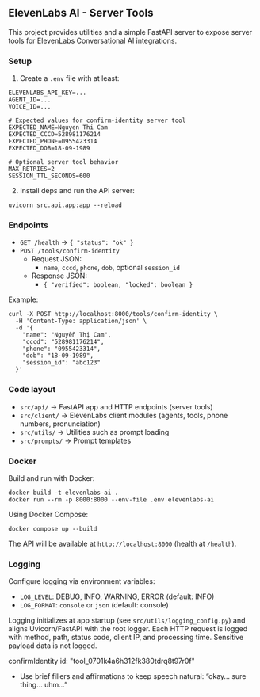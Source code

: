 ## ElevenLabs AI - Server Tools

This project provides utilities and a simple FastAPI server to expose server tools for ElevenLabs Conversational AI integrations.

### Setup

1. Create a `.env` file with at least:

```
ELEVENLABS_API_KEY=...
AGENT_ID=...
VOICE_ID=...

# Expected values for confirm-identity server tool
EXPECTED_NAME=Nguyen Thi Cam
EXPECTED_CCCD=528981176214
EXPECTED_PHONE=0955423314
EXPECTED_DOB=18-09-1989

# Optional server tool behavior
MAX_RETRIES=2
SESSION_TTL_SECONDS=600
```

2. Install deps and run the API server:

```
uvicorn src.api.app:app --reload
```

### Endpoints

- `GET /health` → `{ "status": "ok" }`
- `POST /tools/confirm-identity`
  - Request JSON:
    - `name`, `cccd`, `phone`, `dob`, optional `session_id`
  - Response JSON:
    - `{ "verified": boolean, "locked": boolean }`

Example:

```
curl -X POST http://localhost:8000/tools/confirm-identity \
  -H 'Content-Type: application/json' \
  -d '{
    "name": "Nguyễn Thị Cam",
    "cccd": "528981176214",
    "phone": "0955423314",
    "dob": "18-09-1989",
    "session_id": "abc123"
  }'
```

### Code layout

- `src/api/` → FastAPI app and HTTP endpoints (server tools)
- `src/client/` → ElevenLabs client modules (agents, tools, phone numbers, pronunciation)
- `src/utils/` → Utilities such as prompt loading
- `src/prompts/` → Prompt templates

### Docker

Build and run with Docker:

```
docker build -t elevenlabs-ai .
docker run --rm -p 8000:8000 --env-file .env elevenlabs-ai
```

Using Docker Compose:

```
docker compose up --build
```

The API will be available at `http://localhost:8000` (health at `/health`).

### Logging

Configure logging via environment variables:

- `LOG_LEVEL`: DEBUG, INFO, WARNING, ERROR (default: INFO)
- `LOG_FORMAT`: `console` or `json` (default: console)

Logging initializes at app startup (see `src/utils/logging_config.py`) and aligns Uvicorn/FastAPI with the root logger. Each HTTP request is logged with method, path, status code, client IP, and processing time. Sensitive payload data is not logged.

confirmIdentity id: "tool_0701k4a6h312fk380tdrq8t97r0f"
* Use brief fillers and affirmations to keep speech natural: “okay… sure thing… uhm…”